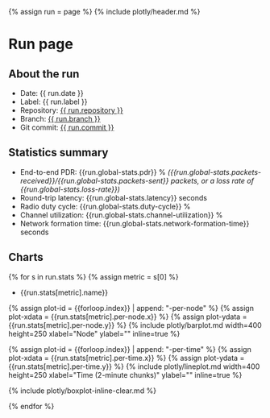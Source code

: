 {% assign run = page %}
{% include plotly/header.md %}

# Run page

## About the run

* Date: {{ run.date }}
* Label: {{ run.label }}
* Repository: [{{ run.repository }}](https://github.com/{{run.repository}})
* Branch: [{{ run.branch }}](https://github.com/{{run.repository}}/tree/{{run.branch}})
* Git commit: [{{ run.commit }}](https://github.com/{{run.repository}}/tree/{{run.commit}})

## Statistics summary

* End-to-end PDR: {{run.global-stats.pdr}} % *({{run.global-stats.packets-received}}/{{run.global-stats.packets-sent}} packets, or a loss rate of {{run.global-stats.loss-rate}})*
* Round-trip latency: {{run.global-stats.latency}} seconds
* Radio duty cycle: {{run.global-stats.duty-cycle}} %
* Channel utilization: {{run.global-stats.channel-utilization}} %
* Network formation time: {{run.global-stats.network-formation-time}} seconds

## Charts

{% for s in run.stats %}
{% assign metric = s[0] %}
* {{run.stats[metric].name}}

{% assign plot-id = {{forloop.index}} | append: "-per-node" %}
{% assign plot-xdata = {{run.stats[metric].per-node.x}} %}
{% assign plot-ydata = {{run.stats[metric].per-node.y}} %}
{% include plotly/barplot.md width=400 height=250 xlabel="Node" ylabel="" inline=true %}

{% assign plot-id = {{forloop.index}} | append: "-per-time" %}
{% assign plot-xdata = {{run.stats[metric].per-time.x}} %}
{% assign plot-ydata = {{run.stats[metric].per-time.y}} %}
{% include plotly/lineplot.md width=400 height=250 xlabel="Time (2-minute chunks)" ylabel="" inline=true %}

{% include plotly/boxplot-inline-clear.md %}

{% endfor %}
